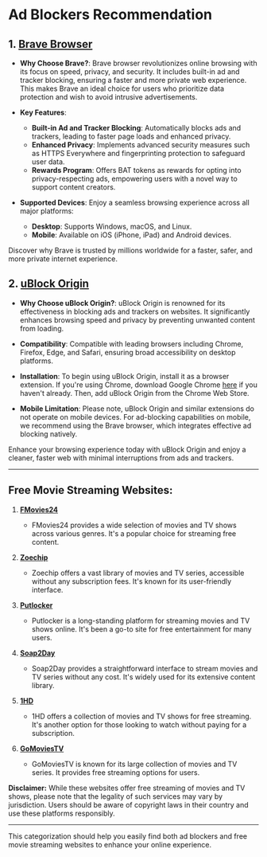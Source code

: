 # Ad Blockers Recommendation

## 1. [Brave Browser](https://brave.com/)
   - **Why Choose Brave?**: Brave browser revolutionizes online browsing with its focus on speed, privacy, and security. It includes built-in ad and tracker blocking, ensuring a faster and more private web experience. This makes Brave an ideal choice for users who prioritize data protection and wish to avoid intrusive advertisements.

   - **Key Features**:
     - **Built-in Ad and Tracker Blocking**: Automatically blocks ads and trackers, leading to faster page loads and enhanced privacy.
     - **Enhanced Privacy**: Implements advanced security measures such as HTTPS Everywhere and fingerprinting protection to safeguard user data.
     - **Rewards Program**: Offers BAT tokens as rewards for opting into privacy-respecting ads, empowering users with a novel way to support content creators.

   - **Supported Devices**: Enjoy a seamless browsing experience across all major platforms:
     - **Desktop**: Supports Windows, macOS, and Linux.
     - **Mobile**: Available on iOS (iPhone, iPad) and Android devices.

   Discover why Brave is trusted by millions worldwide for a faster, safer, and more private internet experience.

## 2. [uBlock Origin](https://ublockorigin.com/)
   - **Why Choose uBlock Origin?**: uBlock Origin is renowned for its effectiveness in blocking ads and trackers on websites. It significantly enhances browsing speed and privacy by preventing unwanted content from loading.

   - **Compatibility**: Compatible with leading browsers including Chrome, Firefox, Edge, and Safari, ensuring broad accessibility on desktop platforms.

   - **Installation**: To begin using uBlock Origin, install it as a browser extension. If you're using Chrome, download Google Chrome [here](https://www.google.com/chrome/) if you haven't already. Then, add uBlock Origin from the Chrome Web Store.

   - **Mobile Limitation**: Please note, uBlock Origin and similar extensions do not operate on mobile devices. For ad-blocking capabilities on mobile, we recommend using the Brave browser, which integrates effective ad blocking natively.

   Enhance your browsing experience today with uBlock Origin and enjoy a cleaner, faster web with minimal interruptions from ads and trackers.

---

## Free Movie Streaming Websites:

1. **[FMovies24](https://fmovies24.to/)**
   - FMovies24 provides a wide selection of movies and TV shows across various genres. It's a popular choice for streaming free content.

2. **[Zoechip](https://zoechip.cc/)**
   - Zoechip offers a vast library of movies and TV series, accessible without any subscription fees. It's known for its user-friendly interface.

3. **[Putlocker](https://putlocker.pe/)**
   - Putlocker is a long-standing platform for streaming movies and TV shows online. It's been a go-to site for free entertainment for many users.

4. **[Soap2Day](https://www.soap2day.tf/)**
   - Soap2Day provides a straightforward interface to stream movies and TV series without any cost. It's widely used for its extensive content library.

5. **[1HD](https://1hd.to/)**
   - 1HD offers a collection of movies and TV shows for free streaming. It's another option for those looking to watch without paying for a subscription.

6. **[GoMoviesTV](https://gomoviestv.to/)**
   - GoMoviesTV is known for its large collection of movies and TV series. It provides free streaming options for users.

**Disclaimer:** While these websites offer free streaming of movies and TV shows, please note that the legality of such services may vary by jurisdiction. Users should be aware of copyright laws in their country and use these platforms responsibly.

---

This categorization should help you easily find both ad blockers and free movie streaming websites to enhance your online experience.
